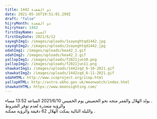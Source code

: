 ```yaml
---
title: ذو القعدة 1442
date: 2021-05-16T19:51:01.299Z
draft: "false"
hijryMonth: ذو القعدة
hijryYear: 1442
firstDayName: السبت
firstDayDate: 2021/6/12
sayeghImg1: /images/uploads/1sayeghtqd1442.jpg
sayeghImg2: /images/uploads/2sayeghtqd1442.jpg
odahImg1: /images/uploads/kea42_1.gif
odahImg2: /images/uploads/kea42_2.gif
yallopImg1: /images/uploads/f2021jun10.png
yallopImg2: /images/uploads/f2021jun11.png
shawkatImg1: /images/uploads/1442zqd_6-10-2021.gif
shawkatImg2: /images/uploads/1442zqd_6-11-2021.gif
odahHTML: http://www.icoproject.org/icop.html
yallopHTML: http://astro.ukho.gov.uk/moonwatch/index.html
shawkatHTML: https://www.moonsighting.com/
---
```

يولد الهلال والقمر متجه نحو الحضيض يوم الخميس 2021/6/10 الساعة 13:52 مساء .\
والرؤية متعذرة لعدم توفر الشروط\
والليلة التالية يمكث الهلال 62 دقيقة والرؤية ممكنة .